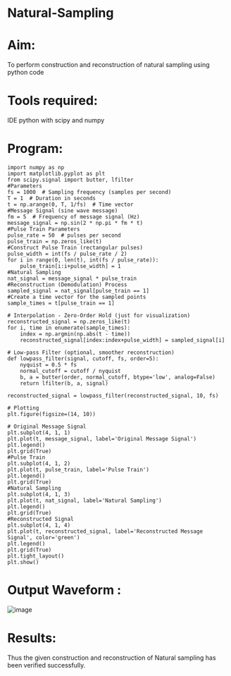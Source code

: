 # Natural-Sampling
# Aim:
To perform construction and reconstruction of natural sampling using python code
# Tools required:
IDE python with scipy and numpy
# Program:
```
import numpy as np
import matplotlib.pyplot as plt
from scipy.signal import butter, lfilter
#Parameters
fs = 1000  # Sampling frequency (samples per second)
T = 1  # Duration in seconds
t = np.arange(0, T, 1/fs)  # Time vector
#Message Signal (sine wave message)
fm = 5  # Frequency of message signal (Hz)
message_signal = np.sin(2 * np.pi * fm * t)
#Pulse Train Parameters
pulse_rate = 50  # pulses per second
pulse_train = np.zeros_like(t)
#Construct Pulse Train (rectangular pulses)
pulse_width = int(fs / pulse_rate / 2)
for i in range(0, len(t), int(fs / pulse_rate)):
    pulse_train[i:i+pulse_width] = 1
#Natural Sampling
nat_signal = message_signal * pulse_train
#Reconstruction (Demodulation) Process
sampled_signal = nat_signal[pulse_train == 1]
#Create a time vector for the sampled points
sample_times = t[pulse_train == 1]

# Interpolation - Zero-Order Hold (just for visualization)
reconstructed_signal = np.zeros_like(t)
for i, time in enumerate(sample_times):
    index = np.argmin(np.abs(t - time))
    reconstructed_signal[index:index+pulse_width] = sampled_signal[i]

# Low-pass Filter (optional, smoother reconstruction)
def lowpass_filter(signal, cutoff, fs, order=5):
    nyquist = 0.5 * fs
    normal_cutoff = cutoff / nyquist
    b, a = butter(order, normal_cutoff, btype='low', analog=False)
    return lfilter(b, a, signal)

reconstructed_signal = lowpass_filter(reconstructed_signal, 10, fs)

# Plotting
plt.figure(figsize=(14, 10))

# Original Message Signal
plt.subplot(4, 1, 1)
plt.plot(t, message_signal, label='Original Message Signal')
plt.legend()
plt.grid(True)
#Pulse Train
plt.subplot(4, 1, 2)
plt.plot(t, pulse_train, label='Pulse Train')
plt.legend()
plt.grid(True)
#Natural Sampling
plt.subplot(4, 1, 3)
plt.plot(t, nat_signal, label='Natural Sampling')
plt.legend()
plt.grid(True)
#Reconstructed Signal
plt.subplot(4, 1, 4)
plt.plot(t, reconstructed_signal, label='Reconstructed Message Signal', color='green')
plt.legend()
plt.grid(True)
plt.tight_layout()
plt.show()
```
# Output Waveform :
![image](https://github.com/user-attachments/assets/37020a7f-81b7-413d-93e0-7f8b7ee00470)
# Results:
Thus the given construction and reconstruction of Natural sampling has been verified
successfully.
